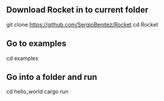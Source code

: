## Download Rocket in to current folder

git clone https://github.com/SergioBenitez/Rocket
cd Rocket

## Go to examples
cd examples

## Go into a folder and run 
cd hello_world
cargo run
